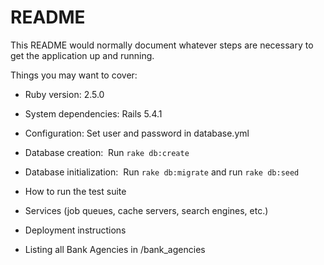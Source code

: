 # README

This README would normally document whatever steps are necessary to get the
application up and running.

Things you may want to cover:

* Ruby version:
  2.5.0

* System dependencies:
  Rails 5.4.1

* Configuration:
  Set user and password in database.yml

* Database creation:
  Run `rake db:create`

* Database initialization:
  Run `rake db:migrate` and run `rake db:seed`

* How to run the test suite

* Services (job queues, cache servers, search engines, etc.)

* Deployment instructions

* Listing all Bank Agencies in /bank_agencies
